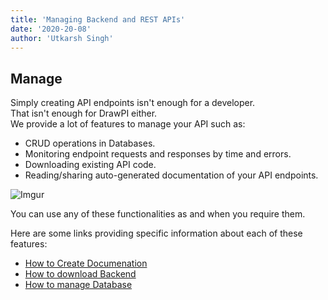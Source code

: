```yaml
---
title: 'Managing Backend and REST APIs'
date: '2020-20-08'
author: 'Utkarsh Singh'
---
```


## Manage

Simply creating API endpoints isn't enough for a developer.  
That isn't enough for DrawPI either.  
We provide a lot of features to manage your API such as:  
- CRUD operations in Databases.  
- Monitoring endpoint requests and responses by time and errors.  
- Downloading existing API code.  
- Reading/sharing auto-generated documentation of your API endpoints.

![Imgur](https://i.imgur.com/9KmsaCzh.png)

You can use any of these functionalities as and when you require them.  
  
Here are some links providing specific information about each of these features:  
- [How to Create Documenation](https://drawpi.com/blogs/How-to-create-Documentation-37)
- [How to download Backend](https://drawpi.com/blogs/How-to-download-the-Backend-code-36)
- [How to manage Database](https://drawpi.com/blogs/How-to-manage-your-Database-38)